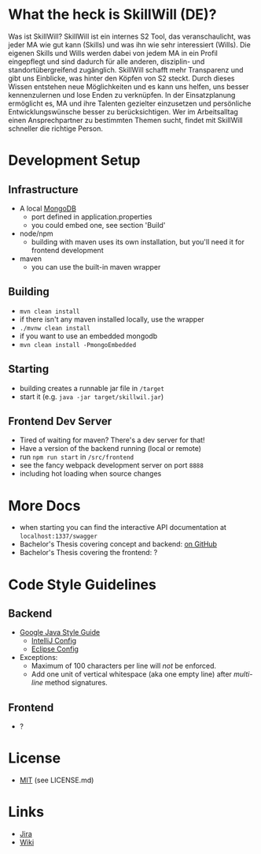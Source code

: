 # What the heck is SkillWill (DE)?
Was ist SkillWill?
SkillWill ist ein internes S2 Tool, das veranschaulicht, was jeder MA wie gut kann (Skills) und was ihn wie sehr interessiert (Wills).
Die eigenen Skills und Wills werden dabei von jedem MA in ein Profil eingepflegt und sind dadurch für alle anderen, disziplin- und standortübergreifend zugänglich.
SkillWill schafft mehr Transparenz und gibt uns Einblicke, was hinter den Köpfen von S2 steckt. Durch dieses Wissen entstehen neue Möglichkeiten und es kann uns helfen, uns besser kennenzulernen und lose Enden zu verknüpfen.
In der Einsatzplanung ermöglicht es, MA und ihre Talenten gezielter einzusetzen und persönliche Entwicklungswünsche besser zu berücksichtigen.
Wer im Arbeitsalltag einen Ansprechpartner zu bestimmten Themen sucht, findet mit SkillWill schneller die richtige Person.



# Development Setup

## Infrastructure
* A local [MongoDB](https://www.mongodb.com/)
  * port defined in application.properties
  * you could embed one, see section 'Build'
* node/npm
  * building with maven uses its own installation, but you'll need it for frontend development
* maven
  * you can use the built-in maven wrapper

## Building
* ```mvn clean install```
* if there isn't any maven installed locally, use the wrapper
 * ```./mvnw clean install```
* if you want to use an embedded mongodb
 * ```mvn clean install -PmongoEmbedded```

## Starting
* building creates a runnable jar file in ```/target```
* start it (e.g. ```java -jar target/skillwil.jar```)

## Frontend Dev Server
* Tired of waiting for maven? There's a dev server for that!
* Have a version of the backend running (local or remote)
* run ```npm run start``` in ```/src/frontend```
* see the fancy webpack development server on port ```8888```
* including hot loading when source changes



# More Docs
* when starting you can find the interactive API documentation at ```localhost:1337/swagger```
* Bachelor's Thesis covering concept and backend: [on GitHub](https://github.com/t0rbn/BSc)
* Bachelor's Thesis covering the frontend: ?



# Code Style Guidelines

## Backend
* [Google Java Style Guide](https://google.github.io/styleguide/javaguide.html)
  * [IntelliJ Config](https://github.com/google/styleguide/blob/gh-pages/intellij-java-google-style.xml)
  * [Eclipse Config](https://github.com/google/styleguide/blob/gh-pages/eclipse-java-google-style.xml)
* Exceptions:
  * Maximum of 100 characters per line will _not_ be enforced.
  * Add one unit of vertical whitespace (aka one empty line) after _multi-line_ method signatures.

## Frontend
* ?



# License
* [MIT](https://opensource.org/licenses/MIT) (see LICENSE.md)



# Links
* [Jira](https://jira.sinnerschrader.com/secure/RapidBoard.jspa?rapidView=425)
* [Wiki](https://wiki.sinnerschrader.com/display/flowteam/SkillWill+-+Technisches)
